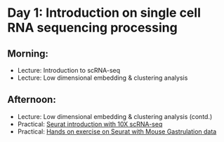 # Day 1: Introduction on single cell RNA sequencing processing

## Morning:
   * Lecture: Introduction to scRNA-seq 
   * Lecture: Low dimensional embedding & clustering analysis

## Afternoon:
   * Lecture: Low dimensional embedding & clustering analysis (contd.)
   * Practical: [Seurat introduction with 10X scRNA-seq](https://github.com/PMBio/SingleCellCourse/blob/master/day1/Seurat_tutorial_intro.pdf) 
   * Practical: [Hands on exercise on Seurat with Mouse Gastrulation data](https://github.com/PMBio/SingleCellCourse/blob/master/day1/Gastrulation_data_excercise.pdf)
   